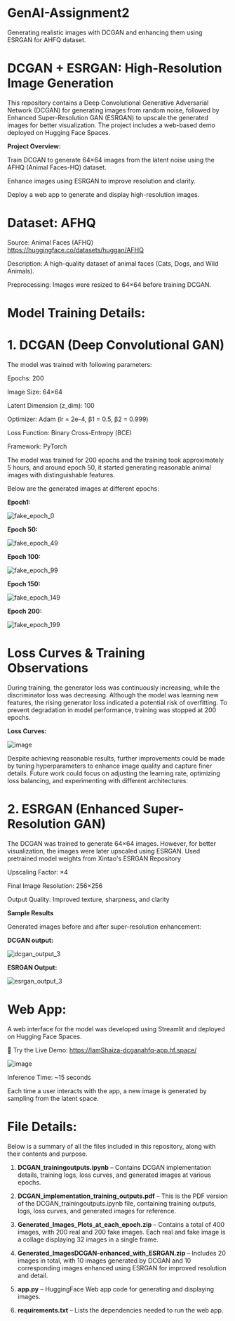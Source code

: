 # GenAI-Assignment2
Generating realistic images with DCGAN and enhancing them using ESRGAN for AHFQ dataset.
# **DCGAN + ESRGAN: High-Resolution Image Generation**

This repository contains a Deep Convolutional Generative Adversarial Network (DCGAN) for generating images from random noise, followed by Enhanced Super-Resolution GAN (ESRGAN) to upscale the generated images for better visualization. The project includes a web-based demo deployed on Hugging Face Spaces.

**Project Overview:**

Train DCGAN to generate 64×64 images from the latent noise using the AFHQ (Animal Faces-HQ) dataset.

Enhance images using ESRGAN to improve resolution and clarity.

Deploy a web app to generate and display high-resolution images.


# **Dataset: AFHQ**

Source: Animal Faces (AFHQ) https://huggingface.co/datasets/huggan/AFHQ 

Description: A high-quality dataset of animal faces (Cats, Dogs, and Wild Animals).

Preprocessing: Images were resized to 64×64 before training DCGAN.

# Model Training Details:
# **1. DCGAN (Deep Convolutional GAN)**

The model was trained with following parameters:

Epochs: 200

Image Size: 64×64

Latent Dimension (z_dim): 100

Optimizer: Adam (lr = 2e-4, β1 = 0.5, β2 = 0.999)

Loss Function: Binary Cross-Entropy (BCE)

Framework: PyTorch

The model was trained for 200 epochs and the training took approximately 5 hours, and around epoch 50, it started generating reasonable animal images with distinguishable features.

Below are the generated images at different epochs:


**Epoch1:**

![fake_epoch_0](https://github.com/user-attachments/assets/5eb58cf8-766d-4f56-ac92-c2c7818861b9)


**Epoch 50:**

![fake_epoch_49](https://github.com/user-attachments/assets/619db893-e8a7-46d7-8f4e-eb718819efcf)

**Epoch 100:**

![fake_epoch_99](https://github.com/user-attachments/assets/267e8566-e081-4f67-b0ab-aefaf5b80b7d)


**Epoch 150:**

![fake_epoch_149](https://github.com/user-attachments/assets/66570325-75b8-4e52-97e9-ab3a8413af31)


**Epoch 200:**

![fake_epoch_199](https://github.com/user-attachments/assets/b19e0d92-740a-4d3e-a819-ad3d737ee971)


# Loss Curves & Training Observations
During training, the generator loss was continuously increasing, while the discriminator loss was decreasing. Although the model was learning new features, the rising generator loss indicated a potential risk of overfitting. To prevent degradation in model performance, training was stopped at 200 epochs.

**Loss Curves:**

![image](https://github.com/user-attachments/assets/6268a85a-f503-4724-a301-1948ce48e0b4)


Despite achieving reasonable results, further improvements could be made by tuning hyperparameters to enhance image quality and capture finer details. Future work could focus on adjusting the learning rate, optimizing loss balancing, and experimenting with different architectures.

# **2. ESRGAN (Enhanced Super-Resolution GAN)**

The DCGAN was trained to generate 64×64 images. However, for better visualization, the images were later upscaled using ESRGAN. Used pretrained model weights from Xintao's ESRGAN Repository

Upscaling Factor: ×4

Final Image Resolution: 256×256

Output Quality: Improved texture, sharpness, and clarity

**Sample Results**

Generated images before and after super-resolution enhancement:

**DCGAN output:**

![dcgan_output_3](https://github.com/user-attachments/assets/355ec1f1-b780-475f-b15b-e0727a6c765d)

**ESRGAN Output:**

![esrgan_output_3](https://github.com/user-attachments/assets/010b0a9d-314f-4708-8cfe-5a156e1249d1)

# **Web App:**
A web interface for the model was developed using Streamlit and deployed on Hugging Face Spaces.

🔗 Try the Live Demo:  https://IamShaiza-dcganahfq-app.hf.space/

![image](https://github.com/user-attachments/assets/3d918129-a11f-4802-94ef-dc4087bd933a)

Inference Time: ~15 seconds

Each time a user interacts with the app, a new image is generated by sampling from the latent space.

# **File Details:**
Below is a summary of all the files included in this repository, along with their contents and purpose.

1. **DCGAN_trainingoutputs.ipynb** – Contains DCGAN implementation details, training logs, loss curves, and generated images at various epochs.

2. **DCGAN_implementation_training_outputs.pdf** – This is the PDF version of the DCGAN_trainingoutputs.ipynb file, containing training outputs, logs, loss curves, and generated images for reference.

3. **Generated_Images_Plots_at_each_epoch.zip** – Contains a total of 400 images, with 200 real and 200 fake images. Each real and fake image is a collage displaying 32 images in a single frame.

4. **Generated_ImagesDCGAN-enhanced_with_ESRGAN.zip** – Includes 20 images in total, with 10 images generated by DCGAN and 10 corresponding images enhanced using ESRGAN for improved resolution and detail.

5. **app.py** – HuggingFace Web app code for generating and displaying images.

6. **requirements.txt** – Lists the dependencies needed to run the web app.

